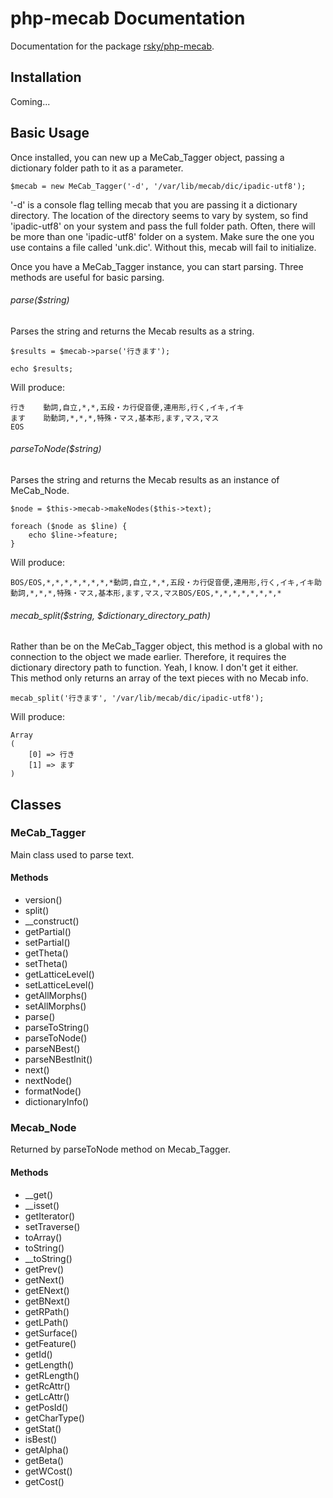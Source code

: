 # php-mecab Documentation   
Documentation for the package [rsky/php-mecab](https://github.com/rsky/php-mecab).   

## Installation   
Coming...   

## Basic Usage   
Once installed, you can new up a MeCab_Tagger object, passing a dictionary folder path to it as a parameter.   
```
$mecab = new MeCab_Tagger('-d', '/var/lib/mecab/dic/ipadic-utf8');   
```   
'-d' is a console flag telling mecab that you are passing it a dictionary directory.  The location of the directory seems to vary by system, so find 'ipadic-utf8' on your system and pass the full folder path.  Often, there will be more than one 'ipadic-utf8' folder on a system.  Make sure the one you use contains a file called 'unk.dic'.  Without this, mecab will fail to initialize.

Once you have a MeCab_Tagger instance, you can start parsing.  Three methods are useful for basic parsing.    

###### parse($string)  
Parses the string and returns the Mecab results as a string.   
```
$results = $mecab->parse('行きます');

echo $results;
```
Will produce:
```
行き    動詞,自立,*,*,五段・カ行促音便,連用形,行く,イキ,イキ
ます    助動詞,*,*,*,特殊・マス,基本形,ます,マス,マス
EOS
```

###### parseToNode($string)  
Parses the string and returns the Mecab results as an instance of MeCab_Node.  
```
$node = $this->mecab->makeNodes($this->text);

foreach ($node as $line) {
    echo $line->feature;
}
```
Will produce:
```
BOS/EOS,*,*,*,*,*,*,*,*動詞,自立,*,*,五段・カ行促音便,連用形,行く,イキ,イキ助動詞,*,*,*,特殊・マス,基本形,ます,マス,マスBOS/EOS,*,*,*,*,*,*,*,*
```  

###### mecab_split($string, $dictionary_directory_path)  
Rather than be on the MeCab_Tagger object, this method is a global with no connection to the object we made earlier.  Therefore, it requires the dictionary directory path to function.  Yeah, I know.  I don't get it either.  
This method only returns an array of the text pieces with no Mecab info.
```
mecab_split('行きます', '/var/lib/mecab/dic/ipadic-utf8');
```   
Will produce:
```
Array
(
    [0] => 行き
    [1] => ます
)
```

## Classes   

### MeCab_Tagger   
Main class used to parse text.   
#### Methods
  - version()
  - split()
  - __construct()
  - getPartial()
  - setPartial()
  - getTheta()
  - setTheta()
  - getLatticeLevel()
  - setLatticeLevel()
  - getAllMorphs()
  - setAllMorphs()
  - parse()
  - parseToString()
  - parseToNode()
  - parseNBest()
  - parseNBestInit()
  - next()
  - nextNode()
  - formatNode()
  - dictionaryInfo()

### Mecab_Node
Returned by parseToNode method on Mecab_Tagger.
#### Methods
  - __get()
  - __isset()
  - getIterator()
  - setTraverse()
  - toArray()
  - toString()
  - __toString()
  - getPrev()
  - getNext()
  - getENext()
  - getBNext()
  - getRPath()
  - getLPath()
  - getSurface()
  - getFeature()
  - getId()
  - getLength()
  - getRLength()
  - getRcAttr()
  - getLcAttr()
  - getPosId()
  - getCharType()
  - getStat()
  - isBest()
  - getAlpha()
  - getBeta()
  - getWCost()
  - getCost()

